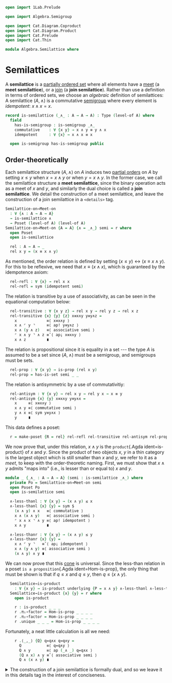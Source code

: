 ```agda
open import 1Lab.Prelude

open import Algebra.Semigroup

open import Cat.Diagram.Coproduct
open import Cat.Diagram.Product
open import Cat.Prelude
open import Cat.Thin

module Algebra.Semilattice where
```

<!--
```agda
private variable
  ℓ : Level
  A : Type ℓ
```
-->

# Semilattices

A **semilattice** is a [partially ordered set] where all elements have a
[meet] (a **meet semilattice**), or a [join] (a **join semilattice**).
Rather than use a definition in terms of ordered sets, we choose an
_algebraic_ definition of semilattices: A semilattice $(A, \land)$ is a
commutative [semigroup] where every element is _idempotent_: $x \land x = x$.

[partially ordered set]: Cat.Thin.html
[meet]: Cat.Diagram.Limit.Base.html
[join]: Cat.Diagram.Colimit.Base.html
[semigroup]: Algebra.Semigroup.html

```agda
record is-semilattice (_∧_ : A → A → A) : Type (level-of A) where
  field
    has-is-semigroup : is-semigroup _∧_
    commutative    : ∀ {x y} → x ∧ y ≡ y ∧ x
    idempotent     : ∀ {x} → x ∧ x ≡ x

  open is-semigroup has-is-semigroup public
```

## Order-theoretically

Each semilattice structure $(A, \land)$ on $A$ induces two [partial
orders] on $A$ by setting $x \le y$ when $x = x \land y$ or when $y = x
\land y$. In the former case, we call the semilattice structure a **meet
semilattice**, since the binary operation acts as a meet of $x$ and $y$,
and similarly the dual choice is called a **join semilattice**. We
detail the construction of a meet semilattice, and leave the
construction of a join semilattice in a `<details>` tag.

[partial orders]: Cat.Thin.html

```agda
Semilattice-on→Meet-on
  : ∀ {∧ : A → A → A}
  → is-semilattice ∧
  → Poset (level-of A) (level-of A)
Semilattice-on→Meet-on {A = A} {∧ = _∧_} semi = r where
  open Poset
  open is-semilattice

  rel : A → A → _
  rel x y = (x ≡ x ∧ y)
```

As mentioned, the order relation is defined by setting $(x \le y)
\leftrightarrow (x ≡ x ∧ y)$. For this to be reflexive, we need that $x
≡ (x ∧ x)$, which is guaranteed by the idempotence axiom:

```agda
  rel-refl : ∀ {x} → rel x x
  rel-refl = sym (idempotent semi)
```

The relation is transitive by a use of associativity, as can be seen in
the equational computation below:

```agda
  rel-transitive : ∀ {x y z} → rel x y → rel y z → rel x z
  rel-transitive {x} {y} {z} x≡x∧y y≡y∧z =
    x             ≡⟨ x≡x∧y ⟩
    x ∧ ⌜ y ⌝     ≡⟨ ap! y≡y∧z ⟩
    x ∧ (y ∧ z)   ≡⟨ associative semi ⟩
    ⌜ x ∧ y ⌝ ∧ z ≡˘⟨ ap¡ x≡x∧y ⟩
    x ∧ z         ∎
```

The relation is propositional since it is equality in a set --- the type
$A$ is assumed to be a set since $(A, \land)$ must be a semigroup, and
semigroups must be sets.

```agda
  rel-prop : ∀ {x y} → is-prop (rel x y)
  rel-prop = has-is-set semi _ _
```

The relation is antisymmetric by a use of commutativitiy:

```agda
  rel-antisym : ∀ {x y} → rel x y → rel y x → x ≡ y
  rel-antisym {x} {y} x≡x∧y y≡y∧x =
    x     ≡⟨ x≡x∧y ⟩
    x ∧ y ≡⟨ commutative semi ⟩
    y ∧ x ≡⟨ sym y≡y∧x ⟩
    y     ∎
```

This data defines a poset:

```agda
  r = make-poset {R = rel} rel-refl rel-transitive rel-antisym rel-prop
```

We now prove that, under this relation, $x \land y$ is the
`product`{.Agda ident=is-product} of $x$ and $y$. Since the product of
two objects $x$, $y$ in a thin category is the largest object which is
still smaller than $x$ and $y$, we refer to it as a _meet_, to keep with
the order-theoretic naming. First, we must show that $x \land y$ admits
"maps into" (i.e., is lesser than or equal to) $x$ and $y$.

```agda
module _ {_∧_ : A → A → A} (semi : is-semilattice _∧_) where
  private Po = Semilattice-on→Meet-on semi
  open Poset Po
  open is-semilattice semi

  ∧-less-thanl : ∀ {x y} → (x ∧ y) ≤ x
  ∧-less-thanl {x} {y} = sym $
    (x ∧ y) ∧ x   ≡⟨ commutative ⟩
    x ∧ (x ∧ y)   ≡⟨ associative semi ⟩
    ⌜ x ∧ x ⌝ ∧ y ≡⟨ ap! idempotent ⟩
    x ∧ y         ∎

  ∧-less-thanr : ∀ {x y} → (x ∧ y) ≤ y
  ∧-less-thanr {x} {y} =
    x ∧ ⌜ y ⌝   ≡˘⟨ ap¡ idempotent ⟩
    x ∧ (y ∧ y) ≡⟨ associative semi ⟩
    (x ∧ y) ∧ y ∎
```

We can now prove that this [cone] is universal. Since the less-than
relation in a poset `is a proposition`{.Agda ident=Hom-is-prop}, the
only thing that must be shown is that if $q \le x$ and $q \le y$, then
$q \le (x \land y)$.

[cone]: Cat.Diagram.Limit.Base.html#Cone

```agda
  Semilattice→is-product
    : ∀ {x y} → is-product underlying {P = x ∧ y} ∧-less-thanl ∧-less-thanr
  Semilattice→is-product {x} {y} = r where
    open is-product

    r : is-product _ _ _
    r .π₁∘factor = Hom-is-prop _ _ _ _
    r .π₂∘factor = Hom-is-prop _ _ _ _
    r .unique _ _ _ = Hom-is-prop _ _ _ _
```

Fortunately, a neat little calculation is all we need:

```agda
    r .⟨_,_⟩ {Q} q=q∧x q=q∧y =
      Q           ≡⟨ q=q∧y ⟩
      Q ∧ y       ≡⟨ ap (_∧ _) q=q∧x ⟩
      (Q ∧ x) ∧ y ≡˘⟨ associative semi ⟩
      Q ∧ (x ∧ y) ∎
```

<details>
<summary>The construction of a join semilattice is formally dual, and so
we leave it in this details tag in the interest of conciseness.
</summary>

```agda
Semilattice-on→Join-on
  : ∀ {∨ : A → A → A} → is-semilattice ∨ → Poset (level-of A) (level-of A)
Semilattice-on→Join-on {∨ = _∨_} semi = r where
  open is-semilattice

  transitive : ∀ {x y z} → y ≡ x ∨ y → z ≡ y ∨ z → _
  transitive {x} {y} {z} y=x∨y z=y∨z =
    z             ≡⟨ z=y∨z ⟩
    ⌜ y ⌝ ∨ z     ≡⟨ ap! y=x∨y ⟩
    (x ∨ y) ∨ z   ≡⟨ sym (associative semi) ⟩
    x ∨ ⌜ y ∨ z ⌝ ≡˘⟨ ap¡ z=y∨z ⟩
    x ∨ z         ∎

  antisym : ∀ {x y} → _ → _ → _
  antisym {x} {y} y=x∨y x=y∨x =
     x     ≡⟨ x=y∨x ⟩
     y ∨ x ≡⟨ commutative semi ⟩
     x ∨ y ≡⟨ sym y=x∨y ⟩
     y     ∎

  r : Poset _ _
  r = make-poset
    {R = λ x y → y ≡ (x ∨ y)}
    (sym (idempotent semi)) transitive antisym (has-is-set semi _ _)
```

We also have that, under this order relation, the semilattice operator
gives the coproduct (join) of the operands, as promised.

-- ```agda
module _ {_∨_ : A → A → A} (semi : is-semilattice _∨_) where
  private Po = Semilattice-on→Join-on semi
  open Poset Po
  open is-semilattice semi

  ∨-greater-thanl : ∀ {x y} → x ≤ (x ∨ y)
  ∨-greater-thanl {x} {y} =
    ⌜ x ⌝ ∨ y   ≡˘⟨ ap¡ idempotent ⟩
    (x ∨ x) ∨ y ≡˘⟨ associative semi ⟩
    x ∨ (x ∨ y) ∎

  ∨-greater-thanr : ∀ {x y} → y ≤ (x ∨ y)
  ∨-greater-thanr {x} {y} =
    x ∨ ⌜ y ⌝     ≡˘⟨ ap¡ idempotent ⟩
    x ∨ (y ∨ y)   ≡⟨ associative semi ⟩
    ⌜ x ∨ y ⌝ ∨ y ≡˘⟨ ap¡ commutative ⟩
    (y ∨ x) ∨ y   ≡˘⟨ associative semi ⟩
    y ∨ (x ∨ y)   ∎

  Semilattice→is-coproduct
    : ∀ {x y} → is-coproduct underlying {P = x ∨ y} ∨-greater-thanl ∨-greater-thanr
  Semilattice→is-coproduct {x} {y} = c where
    open is-coproduct
    c : is-coproduct _ _ _
    c .[_,_] {Q} q=x∨q q=y∨q =
      Q           ≡⟨ q=x∨q ⟩
      x ∨ Q       ≡⟨ ap (_ ∨_) q=y∨q ⟩
      x ∨ (y ∨ Q) ≡⟨ associative semi ⟩
      (x ∨ y) ∨ Q ∎
    c .in₀∘factor = Hom-is-prop _ _ _ _
    c .in₁∘factor = Hom-is-prop _ _ _ _
    c .unique _ _ _ = Hom-is-prop _ _ _ _
```
</details>

## Maps

As is typical with algebraic structures, we define a semilattice
homomorphism as being a map which commutes with the binary operator.
Since being a semilattice is a _property_ of $(A, \land)$, we have a
characterisation of identifications of semilattices: Two semilattices
are identified precisely when their underlying types are equivalent by
some homomorphic equivalence.

```agda
private unquoteDecl eqv = declare-record-iso eqv (quote is-semilattice)

instance
  H-Level-is-semilattice : ∀ {M : A → A → A} {n} → H-Level (is-semilattice M) (suc n)
  H-Level-is-semilattice = prop-instance λ x →
    let open is-semilattice x in Iso→is-hlevel 1 eqv (hlevel 1) x
```

A **semilattice structure** on a type $A$ equips the type with an
operator $\land$ and the proof that this operator has the properties of
a semilattice.

```agda
record Semilattice-on {ℓ} (A : Type ℓ) : Type ℓ where
  field
    ∧ : A → A → A
    has-is-semilattice : is-semilattice ∧

  open is-semilattice has-is-semilattice public

  -- Considered as a meet-semilattice:
  →Meet : Poset ℓ ℓ
  →Meet = Semilattice-on→Meet-on has-is-semilattice

  -- Considered as a join-semilattice:
  →Join : Poset ℓ ℓ
  →Join = Semilattice-on→Join-on has-is-semilattice

  ∨ : A → A → A
  ∨ = ∧

open Semilattice-on using (→Meet ; →Join)

Semilattice : ∀ ℓ → Type (lsuc ℓ)
Semilattice ℓ = Σ _ (Semilattice-on {ℓ = ℓ})
```

The property `is-semilattice-hom`{.Agda} follows the trend of naming the
operator $\land$; However, it also exports a renaming of the
preservation datum `pres-∧`{.Agda} which refers to the operator as
$\lor$.

```agda
record is-semilattice-hom (A B : Semilattice ℓ) (f : A .fst → B .fst) : Type ℓ where
  private
    module A = Semilattice-on (A .snd)
    module B = Semilattice-on (B .snd)

  field
    pres-∧ : ∀ x y → f (A.∧ x y) ≡ B.∧ (f x) (f y)

  -- Considered as a homomorphism of join semilattices:

  pres-∨ : ∀ x y → f (A.∨ x y) ≡ B.∨ (f x) (f y)
  pres-∨ = pres-∧

Semilattice≃ : (A B : Semilattice ℓ) (f : A .fst ≃ B .fst) → Type ℓ
Semilattice≃ A B = is-semilattice-hom A B ∘ fst
```

Using the automated machinery for deriving `is-univalent`{.Agda} proofs,
we get the promised characterisation of identifications in the type of
semilattices.

```agda
Semilattice-univalent : ∀ {ℓ} → is-univalent (HomT→Str (Semilattice≃ {ℓ = ℓ}))
Semilattice-univalent {ℓ = ℓ} =
  Derive-univalent-record (record-desc (Semilattice-on {ℓ = ℓ}) Semilattice≃
    (record:
      field[ Semilattice-on.∧ by is-semilattice-hom.pres-∧ ]
      axiom[ Semilattice-on.has-is-semilattice by (λ _ → hlevel 1) ]))
```

Any semilattice homomorphism is `monotone`{.Agda ident=Monotone-map} when
considered as a map between the posets induced by a semilattice,
regardless of whether we consider it as a meet or as a join semilattice.

```agda
module _
  {A B : Semilattice ℓ} (f : A .fst → B .fst) (ishom : is-semilattice-hom A B f)
  where
    private
      module A = Semilattice-on (A .snd)
      module B = Semilattice-on (B .snd)

    open is-semilattice-hom ishom

    is-semilattice-hom→is-monotone-meet
      : Monotone-map A.→Meet B.→Meet
    is-semilattice-hom→is-monotone-meet =
      make-monotone-map A.→Meet B.→Meet f λ x y x=x∧y →
        f x             ≡⟨ ap f x=x∧y ⟩
        f (A.∧ x y)     ≡⟨ pres-∧ _ _ ⟩
        B.∧ (f x) (f y) ∎

    is-semilattice-hom→is-monotone-join
      : Monotone-map A.→Join B.→Join
    is-semilattice-hom→is-monotone-join =
      make-monotone-map A.→Join B.→Join f λ x y y=x∨y →
        f y             ≡⟨ ap f y=x∨y ⟩
        f (A.∨ x y)     ≡⟨ pres-∨ _ _ ⟩
        B.∨ (f x) (f y) ∎
```
